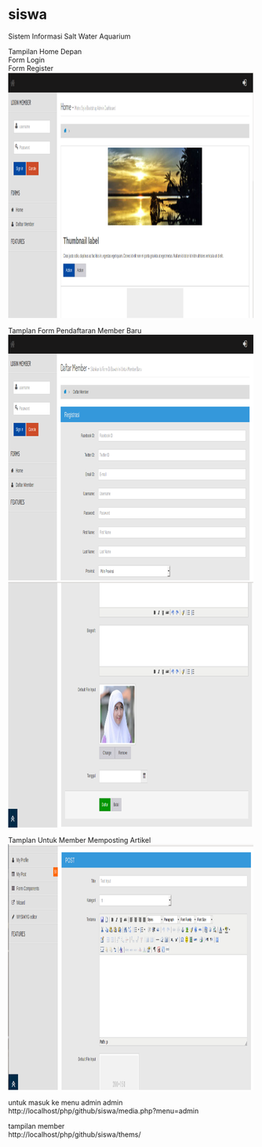 # siswa
Sistem Informasi Salt Water Aquarium

Tampilan Home Depan <br>
Form Login <br>
Form Register <br>
<img style="width: 500px; height: 500px;" src="images/web/home.png">

Tamplan Form Pendaftaran Member Baru <br>
<img style="width: 500px; height: 500px;" src="images/web/regis1.png">
<img style="width: 500px; height: 500px;" src="images/web/regis2.png">

Tamplan Untuk Member Memposting Artikel <br>
<img style="width: 500px; height: 500px;" src="images/web/post.png">

untuk masuk ke menu admin admin <br>
http://localhost/php/github/siswa/media.php?menu=admin



tampilan member <br>
http://localhost/php/github/siswa/thems/
